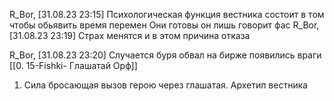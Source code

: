R_Bor, [31.08.23 23:15]
Психологическая функция вестника состоит в том чтобы обьявить время перемен
Они готовы он лишь говорит фас
R_Bor, [31.08.23 23:19]
Страх менятся и в этом причина отказа

R_Bor, [31.08.23 23:20]
Случается буря обвал на бирже появились враги
[[0. 15-Fishki- Глашатай Орф]]
1. Сила бросающая вызов герою через глашатая.
Архетип вестника